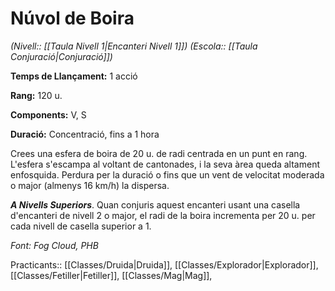 # Núvol de Boira

*(Nivell:: [[Taula Nivell 1|Encanteri Nivell 1]]) (Escola:: [[Taula Conjuració|Conjuració]])*

**Temps de Llançament:** 1 acció

**Rang:** 120 u.

**Components:** V, S

**Duració:** Concentració, fins a 1 hora

Crees una esfera de boira de 20 u. de radi centrada en un punt en rang. L'esfera s'escampa al voltant de cantonades, i la seva àrea queda altament enfosquida. Perdura per la duració o fins que un vent de velocitat moderada o major (almenys 16 km/h) la dispersa.

***A Nivells Superiors***. Quan conjuris aquest encanteri usant una casella d'encanteri de nivell 2 o major, el radi de la boira incrementa per 20 u. per cada nivell de casella superior a 1.


*Font: Fog Cloud, PHB*

Practicants:: [[Classes/Druida|Druida]], [[Classes/Explorador|Explorador]], [[Classes/Fetiller|Fetiller]], [[Classes/Mag|Mag]],